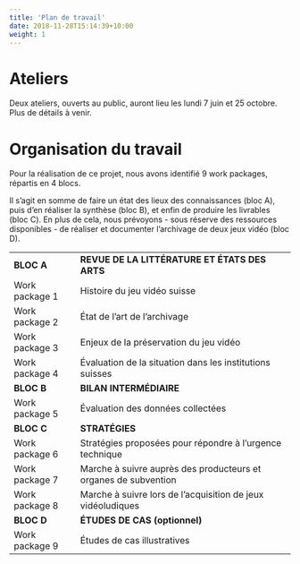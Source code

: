 ```yaml
---
title: 'Plan de travail'
date: 2018-11-28T15:14:39+10:00
weight: 1
---
```


# Ateliers
Deux ateliers, ouverts au public, auront lieu les lundi 7 juin et 25 octobre.   Plus de détails à venir.

# Organisation du travail
Pour la réalisation de ce projet, nous avons identifié 9 work packages, répartis en 4 blocs.

Il s’agit en somme de faire un état des lieux des connaissances (bloc A), puis d’en réaliser la synthèse (bloc B), et enfin de produire les livrables (bloc C). En plus de cela, nous prévoyons - sous réserve des ressources disponibles - de réaliser et documenter l’archivage de deux jeux vidéo (bloc D).

| | |
|----------------|-----------------------------------------------------------------|
| **BLOC A**         | **REVUE DE LA LITTÉRATURE ET ÉTATS DES ARTS**                       |
| Work package 1 | Histoire du jeu vidéo suisse                                    |
| Work package 2 | État de l’art de l’archivage                                    |
| Work package 3 | Enjeux de la préservation du jeu vidéo                          |
| Work package 4 | Évaluation de la situation dans les institutions suisses        |
| **BLOC B**         | **BILAN INTERMÉDIAIRE**                                             |
| Work package 5 | Évaluation des données collectées                               |
| **BLOC C**         | **STRATÉGIES**                                                      |
| Work package 6 | Stratégies proposées pour répondre à l’urgence technique        |
| Work package 7 | Marche à suivre auprès des producteurs et organes de subvention |
| Work package 8 | Marche à suivre lors de l’acquisition de jeux vidéoludiques     |
| **BLOC D**         | **ÉTUDES DE CAS (optionnel)**                                       |
| Work package 9 | Études de cas illustratives                                     |
